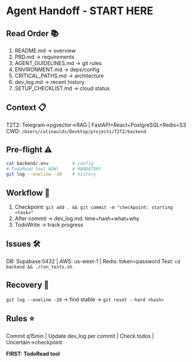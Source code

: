 # Agent Handoff - START HERE

## Read Order 📚
1. README.md → overview
2. PRD.md → requirements
3. AGENT_GUIDELINES.md → git rules
4. ENVIRONMENT.md → deps/config
5. CRITICAL_PATHS.md → architecture
6. dev_log.md → recent history
7. SETUP_CHECKLIST.md → cloud status

## Context 📋
T2T2: Telegram→pgvector→RAG | FastAPI+React+PostgreSQL+Redis+S3
CWD: `/Users/colinaulds/Desktop/projects/T2T2/backend`

## Pre-flight ⚠️
```bash
cat backend/.env         # config
# TodoRead tool NOW!     # MANDATORY
git log --oneline -10    # history
```

## Workflow 🔄
1. Checkpoint: `git add . && git commit -m "checkpoint: starting <task>"`
2. After commit → dev_log.md: time+hash+what+why
3. TodoWrite → track progress

## Issues 🛠️
DB: Supabase:5432 | AWS: us-west-1 | Redis: token=password
Test: `cd backend && ./run_tests.sh`

## Recovery 🔴
`git log --oneline -20` → find stable → `git reset --hard <hash>`

## Rules ⭐
Commit q15min | Update dev_log per commit | Check todos | Uncertain→checkpoint

**FIRST: TodoRead tool**
